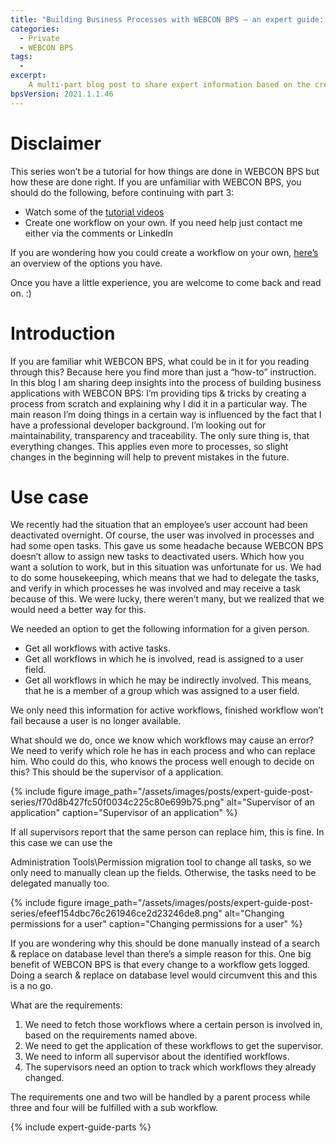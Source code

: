 ```yaml
---
title: "Building Business Processes with WEBCON BPS – an expert guide: Part 1 - Introduction and Use Case"
categories:
  - Private
  - WEBCON BPS
tags:
  -   
excerpt:
    A multi-part blog post to share expert information based on the creation of a business process.
bpsVersion: 2021.1.1.46    
---
```


# Disclaimer

This series won’t be a tutorial for how things are done in WEBCON BPS but how
these are done right. If you are unfamiliar with WEBCON BPS, you should do the
following, before continuing with part 3:

-   Watch some of the [tutorial videos](/webcon_tutorial_videos/)
-   Create one workflow on your own. If you need help just contact me either via
    the comments or LinkedIn

If you are wondering how you could create a workflow on your own,
[here’s](/how_to_test_webcon_bps/) an overview of the options you have.

Once you have a little experience, you are welcome to come back and read on. :)

# Introduction

If you are familiar whit WEBCON BPS, what could be in it for you reading through
this? Because here you find more than just a “how-to” instruction. In this blog I am sharing deep insights into the process of building business applications with WEBCON BPS: I’m providing tips & tricks by creating a process from scratch and
explaining why I did it in a particular way. The main reason I’m doing things in
a certain way is influenced by the fact that I have a professional developer
background. I’m looking out for maintainability, transparency and traceability.
The only sure thing is, that everything changes. This applies even more to
processes, so slight changes in the beginning will help to prevent mistakes in
the future.

# Use case

We recently had the situation that an employee’s user account had been
deactivated overnight. Of course, the user was involved in processes and had
some open tasks. This gave us some headache because WEBCON BPS doesn’t allow
to assign new tasks to deactivated users. Which how you want a solution to work,
but in this situation was unfortunate for us. We had to do some housekeeping, 
which means that we had to
delegate the tasks, and verify in which processes he was involved and may
receive a task because of this. We were lucky, there weren’t many, but we
realized that we would need a better way for this.

We needed an option to get the following information for a given person.

-   Get all workflows with active tasks.
-   Get all workflows in which he is involved, read is assigned to a user field.
-   Get all workflows in which he may be indirectly involved. This means, that
    he is a member of a group which was assigned to a user field.

We only need this information for active workflows, finished workflow won’t fail
because a user is no longer available.

What should we do, once we know which workflows may cause an error? We need to
verify which role he has in each process and who can replace him. Who could do
this, who knows the process well enough to decide on this? This should be the
supervisor of a application.

{% include figure
image_path="/assets/images/posts/expert-guide-post-series/f70d8b427fc50f0034c225c80e699b75.png"
alt="Supervisor of an application" caption="Supervisor of an application" %}

If all supervisors report that the same person can replace him, this is fine. In
this case we can use the

Administration Tools\\Permission migration tool to change all tasks, so we only
need to manually clean up the fields. Otherwise, the tasks need to be delegated
manually too.

{% include figure
image_path="/assets/images/posts/expert-guide-post-series/efeef154dbc76c261946ce2d23246de8.png"
alt="Changing permissions for a user" caption="Changing permissions for a user"
%}

If you are wondering why this should be done manually instead of a search &
replace on database level than there’s a simple reason for this. One big benefit
of WEBCON BPS is that every change to a workflow gets logged. Doing a search &
replace on database level would circumvent this and this is a no go.

What are the requirements:
1.  We need to fetch those workflows where a certain person is involved in, based on the requirements named above.
2.  We need to get the application of these workflows to get the supervisor.
3.  We need to inform all supervisor about the identified workflows.
4.  The supervisors need an option to track which workflows they already
    changed.

The requirements one and two will be handled by a parent process while three and
four will be fulfilled with a sub workflow.

{% include expert-guide-parts %}